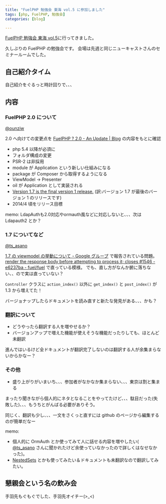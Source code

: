 ```yaml
---
title: "FuelPHP 勉強会 東海 vol.5 に参加しました"
tags: [php, FuelPHP, 勉強会]
categories: [blog]

---
```


[FuelPHP 勉強会 東海 vol.5][1]に行ってきました。

久しぶりの FuelPHP の勉強会です。 会場は先週と同じニューキャストさんのセミナールームでした。

## 自己紹介タイム

自己紹介をぐるっと時計回りで、、、

## 内容

### FuelPHP 2.0 について

[@ounziw][2]

2.0 へ向けての変更点を [FuelPHP ? 2.0 - An Update | Blog][3] の内容をもとに確認

  * php 5.4 以降が必須に
  * フォルダ構成の変更
  * PSR-2 は非採用
  * module が Application という新しい仕組みになる
  * package が Composer から取得するようになる
  * ViewModel → Presenter
  * oil が Application として実装される
  * [Version 1.7 is the final version 1 release.][4] (訳:バージョン 1.7 が最後のバージョン 1 のリリースです)
  * 2014/4 頃をリリース目標

memo: LdapAuthも2.0対応やormauth風などに対応しないと、、、次は Ldapauth2 とか？

### 1.7 についてなど

[@ts_asano][5]

[1.7 の viewmodel の挙動について - Google グループ][6] で報告されている問題。 [render the response body before attempting to process it; closes #1546 - e6237ba - fuel/fuel][7] で直っている模様。 でも、直し方がなんか腑に落ちない、、ので実は直っていない？

`Controller` クラスに `action_index()` 以外に `get_index()` と `post_index()` が 1.3 から増えてた！

バージョナップしたらドキュメントを読み直すと新たな発見がある、、、かも？

### 翻訳について

  * どうやったら翻訳する人を増やせるか？
  * バージョンアップで増えた機能が使えそうな機能だったりしても、ほとんど未翻訳

進んではいるけど全ドキュメントが翻訳完了しないのは翻訳する人が余集まらないからかなー？

### その他

  * 盛り上がりがいまいち、、、参加者がなかなか集まらない、、、東京は割と集まる

まったり聞きながら個人的にネタとなることをやってたけど、、、駄目だった(失敗した)、、、もうちとがんばる必要がありそう。

同じく、翻訳も少し、、、一文をさくっと直すには github のページから編集するのが簡単だなー

memo:

  * 個人的に OrmAuth とか使ってみて人に話せる内容を増やしたい( [@ts_asano][5] さんに聞かれたけど余使っていなかったので詳しくはなせなかった)。
  * [NestedSets][8] とかも使ってみたい＆ドキュメントも未翻訳なので翻訳してみたい。

## 懇親会という名の飲み会

手羽先もぐもぐでした、手羽先オイチー(>_<)

 [1]: http://connpass.com/event/3573/
 [2]: https://twitter.com/ounziw
 [3]: http://fuelphp.com/blogs/2013/08/2-0-an-update
 [4]: http://fuelphp.com/
 [5]: https://twitter.com/ts_asano
 [6]: https://groups.google.com/forum/#!topic/fuelphp_jp/APUGlBAKwq0
 [7]: https://github.com/fuel/fuel/commit/e6237ba66444818adb2434c50b5951502baa1696
 [8]: http:ß//fuelphp.com/docs/packages/orm/model/nestedset.html